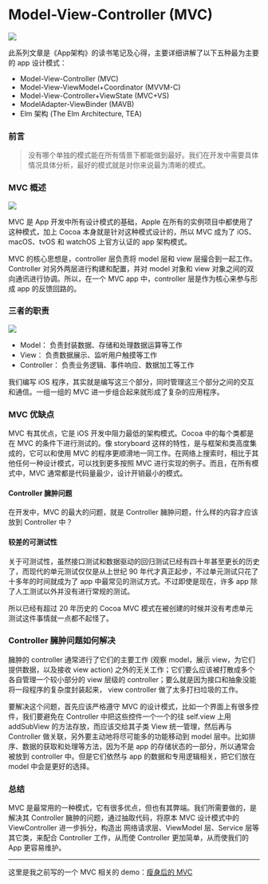 # Model-View-Controller (MVC)


![](https://github.com/liuzhongning/Articles/blob/master/resources/App-MVC-01.jpg)


此系列文章是《App架构》的读书笔记及心得，主要详细讲解了以下五种最为主要的 app 设计模式：

- Model-View-Controller (MVC)
- Model-View-ViewModel+Coordinator (MVVM-C)
- Model-View-Controller+ViewState (MVC+VS)
- ModelAdapter-ViewBinder (MAVB)
- Elm 架构 (The Elm Architecture, TEA)

### 前言

> 没有哪个单独的模式能在所有情景下都能做到最好。我们在开发中需要具体情况具体分析，最好的模式就是对你来说最为清晰的模式。


### MVC 概述

![](https://github.com/liuzhongning/Articles/blob/master/resources/App-MVC-02.jpg)


MVC 是 App 开发中所有设计模式的基础，Apple 在所有的实例项目中都使用了这种模式，加上 Cocoa 本身就是针对这种模式设计的，所以 MVC 成为了 iOS、macOS、tvOS 和 watchOS 上官方认证的 app 架构模式。

MVC 的核心思想是，controller 层负责将 model 层和 view 层撮合到一起工作。Controller 对另外两层进行构建和配置，并对 model 对象和 view 对象之间的双向通讯进行协调。所以，在一个 MVC app 中，controller 层是作为核心来参与形成 app 的反馈回路的。


### 三者的职责

![](https://github.com/liuzhongning/Articles/blob/master/resources/App-MVC-03.jpg)


- Model： 负责封装数据、存储和处理数据运算等工作
- View： 负责数据展示、监听用户触摸等工作
- Controller： 负责业务逻辑、事件响应、数据加工等工作

我们编写 iOS 程序，其实就是编写这三个部分，同时管理这三个部分之间的交互和通信。一组一组的 MVC 进一步组合起来就形成了复杂的应用程序。


### MVC 优缺点

MVC 有其优点，它是 iOS 开发中阻力最低的架构模式。Cocoa 中的每个类都是在 MVC 的条件下进行测试的。像 storyboard 这样的特性，是与框架和类高度集成的，它可以和使用 MVC 的程序更顺滑地一同工作。在网络上搜索时，相比于其他任何一种设计模式，可以找到更多按照 MVC 进行实现的例子。而且，在所有模式中，MVC 通常都是代码量最少，设计开销最小的模式。

#### Controller 臃肿问题

在开发中，MVC 的最大的问题，就是 Controller 臃肿问题，什么样的内容才应该放到 Controller 中？


#### 较差的可测试性
关于可测试性，虽然接口测试和数据驱动的回归测试已经有四十年甚至更长的历史了，而现代的单元测试仅仅是从上世纪 90 年代才真正起步，不过单元测试只花了十多年的时间就成为了 app 中最常见的测试方式。不过即使是现在，许多 app 除了人工测试以外并没有进行常规的测试。

所以已经有超过 20 年历史的 Cocoa MVC 模式在被创建的时候并没有考虑单元测试这件事情就一点都不起怪了。

### Controller 臃肿问题如何解决

臃肿的 controller 通常进行了它们的主要工作 (观察 model，展示 view，为它们提供数据，以及接收 view action) 之外的无关工作；它们要么应该被打散成多个各自管理一个较小部分的 view 层级的 controller；要么就是因为接口和抽象没能将一段程序的复杂度封装起来， view controller 做了太多打扫垃圾的工作。

要解决这个问题，首先应该严格遵守 MVC 的设计模式，比如一个界面上有很多控件，我们要避免在 Controller 中把这些控件一个一个的往 self.view 上用 addSubView 的方法存放，而应该交给其子类 View 统一管理，然后再与 Controller 做关联，另外要主动地将尽可能多的功能移动到 model 层中。比如排序、数据的获取和处理等方法，因为不是 app 的存储状态的一部分，所以通常会被放到 controller 中。但是它们依然与 app 的数据和专用逻辑相关，把它们放在 model 中会是更好的选择。


### 总结

MVC 是最常用的一种模式，它有很多优点，但也有其弊端。我们所需要做的，是解决其 Controller 臃肿的问题，通过抽取代码，将原本 MVC 设计模式中的 ViewController 进一步拆分，构造出 网络请求层、ViewModel 层、Service 层等其它类，来配合 Controller 工作，从而使 Controller 更加简单，从而使我们的 App 更容易维护。

---


这里是我之前写的一个 MVC 相关的 demo：[瘦身后的 MVC](https://github.com/liuzhongning/NNLearn/tree/master/009.MVCDemo)